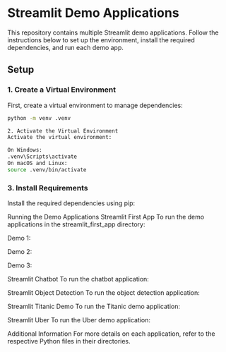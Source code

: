 # Streamlit Demo Applications

This repository contains multiple Streamlit demo applications. Follow the instructions below to set up the environment, install the required dependencies, and run each demo app.

## Setup

### 1. Create a Virtual Environment

First, create a virtual environment to manage dependencies:

```sh
python -m venv .venv

2. Activate the Virtual Environment
Activate the virtual environment:

On Windows:
.venv\Scripts\activate
On macOS and Linux:
source .venv/bin/activate
```

### 3. Install Requirements
Install the required dependencies using pip:

Running the Demo Applications
Streamlit First App
To run the demo applications in the streamlit_first_app directory:

Demo 1:

Demo 2:

Demo 3:

Streamlit Chatbot
To run the chatbot application:

Streamlit Object Detection
To run the object detection application:

Streamlit Titanic Demo
To run the Titanic demo application:

Streamlit Uber
To run the Uber demo application:

Additional Information
For more details on each application, refer to the respective Python files in their directories. 